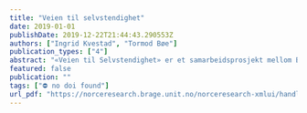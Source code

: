 ```yaml
---
title: "Veien til selvstendighet"
date: 2019-01-01
publishDate: 2019-12-22T21:44:43.290553Z
authors: ["Ingrid Kvestad", "Tormod Bøe"]
publication_types: ["4"]
abstract: "«Veien til Selvstendighet» er et samarbeidsprosjekt mellom Barneverntjenesten for Enslige Mindreårige Flyktninger i Bergen kommune og Regionalt Kunnskapssenter for Barn og Unge, NORCE Norwegian Research Centre. Prosjektet har som siktemål å bidra til økt kvalitet i tjenestene som enslige mindreårige flyktninger mottar etter bosetting i norske kommuner."
featured: false
publication: ""
tags: ["⛔ no doi found"]
url_pdf: "https://norceresearch.brage.unit.no/norceresearch-xmlui/handle/11250/2625986"
---
```


